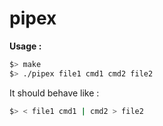 # pipex

**Usage :**
```bash
$> make
$> ./pipex file1 cmd1 cmd2 file2
```
It should behave like :
```bash
$> < file1 cmd1 | cmd2 > file2
```
